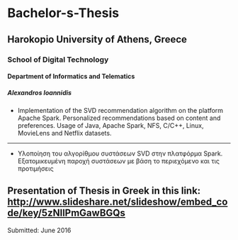 # Bachelor-s-Thesis
## Harokopio University of Athens, Greece
### School of Digital Technology
#### Department of Informatics and Telematics
##### Alexandros Ioannidis

- Implementation of the SVD recommendation algorithm on the platform Apache Spark. Personalized recommendations based on content and preferences. Usage of Java, Apache Spark, NFS, C/C++, Linux, MovieLens and Netflix datasets.
------------------------------------------------------------------------------------------------------------------------------
- Υλοποίηση του  αλγορίθµου συστάσεων SVD στην πλατφόρµα Spark. Eξατομικευμένη παροχή συστάσεων με βάση το περιεχόμενο και τις προτιμήσεις


Presentation of Thesis in Greek in this link: http://www.slideshare.net/slideshow/embed_code/key/5zNllPmGawBGQs
------------------------------------------------------------------------------------------------------------------------------
Submitted: June 2016
